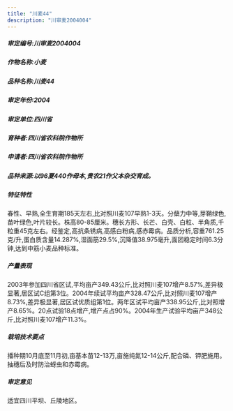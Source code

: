 ```yaml
---
title: "川麦44"
description: "川审麦2004004"
---
```

##### 审定编号:川审麦2004004

##### 作物名称:小麦

##### 品种名称:川麦44

##### 审定年份:2004

##### 审定单位:四川省

##### 育种者:四川省农科院作物所

##### 申请者:四川省农科院作物所

##### 品种来源:以96夏440作母本,贵农21作父本杂交育成。

##### 特征特性
春性、早熟,全生育期185天左右,比对照川麦107早熟1-3天。分蘖力中等,芽鞘绿色,苗叶绿色,叶片较长。株高80-85厘米。穗长方形、长芒、白壳、白粒、半角质,千粒重45克左右。经鉴定,高抗条锈病,高感白粉病,感赤霉病。品质分析,容重761.25克/升,蛋白质含量14.287%,湿面筋29.5%,沉降值38.975毫升,面团稳定时间6.3分钟,达到中筋小麦品种标准。

##### 产量表现
2003年参加四川省区试,平均亩产349.43公斤,比对照川麦107增产8.57%,差异极显著,居区试C组第3位。2004年续试平均亩产328.47公斤,比对照川麦107增产8.73%,差异极显著,居区试优质组第1位。两年区试平均亩产338.95公斤,比对照增产8.65%。20点试验18点增产,增产点占90%。2004年生产试验平均亩产348公斤,比对照川麦107增产11.3%。

##### 栽培技术要点
播种期10月底至11月初,亩基本苗12-13万,亩施纯氮12-14公斤,配合磷、钾肥施用。抽穗后及时防治蚜虫和赤霉病。

##### 审定意见
适宜四川平坝、丘陵地区。
